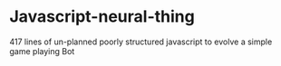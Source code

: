 # Javascript-neural-thing
417 lines of un-planned poorly structured javascript to evolve a simple game playing Bot
